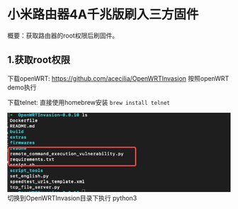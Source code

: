 # 小米路由器4A千兆版刷入三方固件

概要：获取路由器的root权限后刷固件。

## 1.获取root权限

下载openWRT: https://github.com/acecilia/OpenWRTInvasion
按照openWRT demo执行



下载telnet: 直接使用homebrew安装 `brew install telnet`

![](./img/xiaomi_wifi_01.jpg)
切换到OpenWRTInvasion目录下执行
python3

